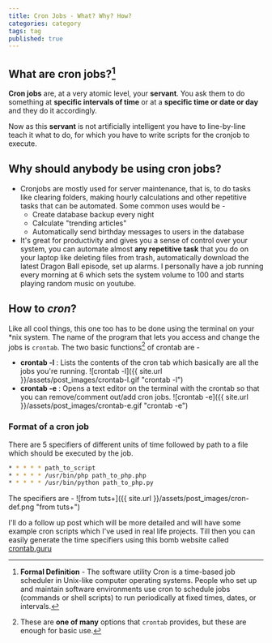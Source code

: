 ```yaml
---
title: Cron Jobs - What? Why? How?
categories: category
tags: tag
published: true
---
```

## What are cron jobs?[^1]

**Cron jobs** are, at a very atomic level, your **servant**. You ask them to do something at **specific 
intervals of time** or at a **specific time or date or day** and they do it accordingly.  
 
Now as this **servant** is not artificially intelligent you have to line-by-line
 teach it what to do, for which you have to write scripts for the cronjob to execute.

## Why should anybody be using cron jobs?

* Cronjobs are mostly used for server maintenance, that is, to do tasks like clearing folders, 
making hourly calculations and other repetitive tasks that can be automated. Some common uses would be -
  * Create database backup every night
  * Calculate "trending articles" 
  * Automatically send birthday messages to users in the database
* It's great for productivity and gives you a sense of control over your system, you can automate almost **any 
repetitive task** that you do on your laptop like deleting files from trash, automatically download the latest Dragon Ball episode, set up alarms. I personally
have a job running every morning at 6 which sets the system volume to 100 and starts playing random music on youtube.

## How to *cron*?

Like all cool things, this one too has to be done using the terminal on your *nix system. The name of the program
that lets you access and change the jobs is `crontab`. The two basic functions[^2] of crontab are - 
- **crontab -l** : Lists the contents of the cron tab which basically are all the jobs you're running.
![crontab -l]({{ site.url }}/assets/post_images/crontab-l.gif "crontab -l")
- **crontab -e** : Opens a text editor on the terminal with the crontab so that you 
can remove/comment out/add cron jobs.
![crontab -e]({{ site.url }}/assets/post_images/crontab-e.gif "crontab -e")

### **Format of a cron job**

There are 5 specifiers of different units of time followed by path to a file which should
be executed by the job. 
~~~bash
* * * * * path_to_script
* * * * * /usr/bin/php path_to_php.php
* * * * * /usr/bin/python path_to_php.py
~~~
The specifiers are - 
![from tuts+]({{ site.url }}/assets/post_images/cron-def.png "from tuts+")

I'll do a follow up post which will be more detailed and will have some example cron scripts
which I've used in real life projects. Till then you can easily generate the time
specifiers using this bomb website called <a href="https://crontab.guru/" target="_blank">crontab.guru</a>

  


[^1]: **Formal Definition** - The software utility Cron is a time-based job scheduler in Unix-like computer operating systems. People who set up and maintain software environments use cron to schedule jobs (commands or shell scripts) to run periodically at fixed times, dates, or intervals.
[^2]: These are **one of many** options that `crontab` provides, but these are enough for basic use.  